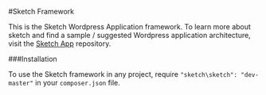 #Sketch Framework

This is the Sketch Wordpress Application framework. To learn more about sketch and find a sample / suggested Wordpress application architecture, visit the [Sketch App](https://www.github.com/sketchwp/sketch) repository.

###Installation

To use the Sketch framework in any project, require `"sketch\sketch": "dev-master"` in your `composer.json` file.